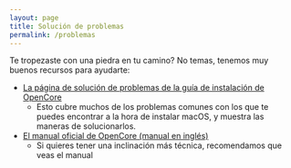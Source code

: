 ```yaml
---
layout: page
title: Solución de problemas
permalink: /problemas
---
```


Te tropezaste con una piedra en tu camino? No temas, tenemos muy buenos recursos para ayudarte:

* [La página de solución de problemas de la guía de instalación de OpenCore](https://inyextciones.github.io/OpenCore-Install-Guide/troubleshooting/troubleshooting.html)
  * Esto cubre muchos de los problemas comunes con los que te puedes encontrar a la hora de instalar macOS, y muestra las maneras de solucionarlos.
* [El manual oficial de OpenCore (manual en inglés)](https://github.com/acidanthera/OpenCorePkg/blob/master/Docs/Configuration.pdf)
  * Si quieres tener una inclinación más técnica, recomendamos que veas el manual
